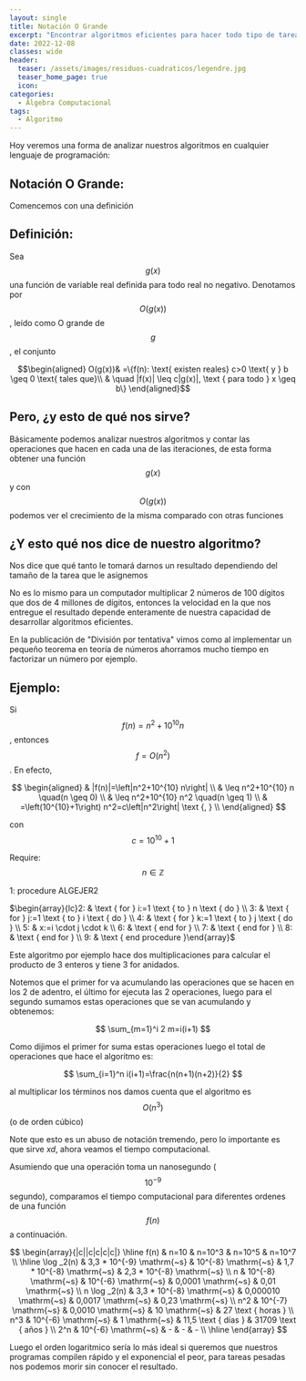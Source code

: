 ```yaml
---
layout: single
title: Notación O Grande
excerpt: "Encontrar algoritmos eficientes para hacer todo tipo de tareas es algo muy complicado y a esto se dedican muchos matemáticos. Así mismo es importante entender que tanto tiempo u operaciones deben realizar nuestros algoritmos para realizar distintas tareas, por consiguiente la notación O grande es importante de entender, ya que esta nos permitirá acotar el tiempo de ejecución de nuestro algoritmo para algún $$n$$ arbitrario." 
date: 2022-12-08
classes: wide
header:
  teaser: /assets/images/residuos-cuadraticos/legendre.jpg  
  teaser_home_page: true
  icon: 
categories:
  - Álgebra Computacional
tags:  
  - Algoritmo
---
```


Hoy veremos una forma de analizar nuestros algoritmos en cualquier lenguaje de programación:

## Notación O Grande:


<center><script type="text/tikz">



\tikzset{every picture/.style={line width=0.75pt}} %set default line width to 0.75pt        

\begin{tikzpicture}[x=0.75pt,y=0.75pt,yscale=-1,xscale=1]
%uncomment if require: \path (0,472); %set diagram left start at 0, and has height of 472

%Shape: Axis 2D [id:dp11483536320529097] 
\draw [color={rgb, 255:red, 255; green, 255; blue, 255 }  ,draw opacity=1 ][line width=1.5]  (13.57,389.79) -- (623.57,389.79)(74.57,16.29) -- (74.57,431.29) (616.57,384.79) -- (623.57,389.79) -- (616.57,394.79) (69.57,23.29) -- (74.57,16.29) -- (79.57,23.29)  ;
%Shape: Grid [id:dp5849393120179278] 
\draw  [draw opacity=0][dash pattern={on 1.69pt off 2.76pt}][line width=1.5]  (74.57,44.58) -- (607.26,44.58) -- (607.26,390.8) -- (74.57,390.8) -- cycle ; \draw  [color={rgb, 255:red, 255; green, 255; blue, 255 }  ,draw opacity=1 ][dash pattern={on 1.69pt off 2.76pt}][line width=1.5]  (74.57,44.58) -- (74.57,390.8)(138.41,44.58) -- (138.41,390.8)(202.26,44.58) -- (202.26,390.8)(266.1,44.58) -- (266.1,390.8)(329.94,44.58) -- (329.94,390.8)(393.78,44.58) -- (393.78,390.8)(457.62,44.58) -- (457.62,390.8)(521.47,44.58) -- (521.47,390.8)(585.31,44.58) -- (585.31,390.8) ; \draw  [color={rgb, 255:red, 255; green, 255; blue, 255 }  ,draw opacity=1 ][dash pattern={on 1.69pt off 2.76pt}][line width=1.5]  (74.57,44.58) -- (607.26,44.58)(74.57,108.43) -- (607.26,108.43)(74.57,172.27) -- (607.26,172.27)(74.57,236.11) -- (607.26,236.11)(74.57,299.95) -- (607.26,299.95)(74.57,363.79) -- (607.26,363.79) ; \draw  [color={rgb, 255:red, 255; green, 255; blue, 255 }  ,draw opacity=1 ][dash pattern={on 1.69pt off 2.76pt}][line width=1.5]   ;
%Curve Lines [id:da31886486777884215] 
\draw [color={rgb, 255:red, 255; green, 0; blue, 0 }  ,draw opacity=1 ][line width=1.5]    (74.57,283.57) .. controls (98.87,265.31) and (115.68,141.04) .. (180.58,230.46) .. controls (245.48,319.89) and (248.01,311.93) .. (264.02,309.6) .. controls (280.04,307.27) and (295.97,262.73) .. (332.36,233.55) .. controls (368.74,204.37) and (385.61,130.1) .. (414.21,187.12) .. controls (442.81,244.13) and (478.79,142.48) .. (500.09,153.97) .. controls (521.39,165.47) and (582.82,152.36) .. (589.65,147.23) ;
%Curve Lines [id:da08176059116499501] 
\draw [color={rgb, 255:red, 255; green, 255; blue, 255 }  ,draw opacity=1 ][line width=1.5]    (73.57,203.91) .. controls (97.87,185.65) and (114.68,61.38) .. (179.58,150.8) .. controls (244.48,240.22) and (267.45,195.97) .. (287.76,198.62) .. controls (308.08,201.28) and (316.51,331.01) .. (365.09,283.57) .. controls (413.67,236.13) and (381.46,172.9) .. (418.1,177.35) .. controls (454.73,181.81) and (475.72,236.43) .. (509.57,261.29) .. controls (543.42,286.14) and (596,299.97) .. (603.57,294.29) ;

% Text Node
\draw (449,397) node [anchor=north west][inner sep=0.75pt]  [color={rgb, 255:red, 255; green, 255; blue, 255 }  ,opacity=1 ,xscale=1.3,yscale=1.3] [align=left] {$\displaystyle b$};
% Text Node
\draw (597,133) node [anchor=north west][inner sep=0.75pt]  [color={rgb, 255:red, 255; green, 255; blue, 255 }  ,opacity=1 ,xscale=1.3,yscale=1.3] [align=left] {$\displaystyle c|g( x) |$};
% Text Node
\draw (612,301) node [anchor=north west][inner sep=0.75pt]  [color={rgb, 255:red, 255; green, 255; blue, 255 }  ,opacity=1 ,xscale=1.3,yscale=1.3] [align=left] {$\displaystyle f( x)$};


\end{tikzpicture}

</script>
</center>

Comencemos con una definición

## Definición:

Sea $$g(x)$$ una función de variable real definida para todo real no negativo. Denotamos por $$O(g(x))$$, leído como O grande de $$g$$, el conjunto

$$\begin{aligned}
  O(g(x))& =\{f(n): \text{ existen reales} c>0 \text{ y } b \geq 0 \text{ tales que}\\
  & \quad |f(x)| \leq c|g(x)|, \text { para todo } x \geq b\}
\end{aligned}$$

## Pero, ¿y esto de qué nos sirve?

Básicamente podemos analizar nuestros algoritmos y contar las operaciones que hacen en cada una de las iteraciones, de esta forma obtener una función $$g(x)$$ y con $$O(g(x))$$ podemos ver el crecimiento de la misma comparado con otras funciones

## ¿Y esto qué nos dice de nuestro algoritmo?

Nos dice que qué tanto le tomará darnos un resultado dependiendo del tamaño de la tarea que le asignemos

No es lo mismo para un computador multiplicar 2 números de 100 dígitos que dos de 4 millones de dígitos, entonces la velocidad en la que nos entregue el resultado depende enteramente de nuestra capacidad de desarrollar algoritmos eficientes.

En la publicación de "División por tentativa" vimos como al implementar un pequeño teorema en teoría de números ahorramos mucho tiempo en factorizar un número por ejemplo.

## Ejemplo:

Si $$f(n)=n^2+10^{10} n$$, entonces $$f=O\left(n^2\right)$$. En efecto,

$$
\begin{aligned}
& |f(n)|=\left|n^2+10^{10} n\right| \\
& \leq n^2+10^{10} n \quad(n \geq 0) \\
& \leq n^2+10^{10} n^2 \quad(n \geq 1) \\
& =\left(10^{10}+1\right) n^2=c\left|n^2\right| \text {, } \\
\end{aligned}
$$

con $$c=10^{10}+1$$

Require: $$n \in \mathbb{Z}$$

1: procedure ALGEJER2

$\begin{array}{lc}2: & \text { for } i:=1 \text { to } n \text { do } \\ 3: & \text { for } j:=1 \text { to } i \text { do } \\ 4: & \text { for } k:=1 \text { to } j \text { do } \\ 5: & x:=i \cdot j \cdot k \\ 6: & \text { end for } \\ 7: & \text { end for } \\ 8: & \text { end for } \\ 9: & \text { end procedure }\end{array}$

Este algoritmo por ejemplo hace dos multiplicaciones para calcular el producto de 3 enteros y tiene 3 for anidados.

Notemos que el primer for va acumulando las operaciones que se hacen en los 2 de adentro, el último for ejecuta las 2 operaciones, luego para el segundo sumamos estas operaciones que se van acumulando y obtenemos:

$$
\sum_{m=1}^i 2 m=i(i+1)
$$

Como dijimos el primer for suma estas operaciones luego el total de operaciones que hace el algoritmo es:

$$
\sum_{i=1}^n i(i+1)=\frac{n(n+1)(n+2)}{2}
$$

al multiplicar los términos nos damos cuenta que el algoritmo es $$O\left(n^3\right)$$ (o de orden cúbico)

Note que esto es un abuso de notación tremendo, pero lo importante es que sirve $x d$, ahora veamos el tiempo computacional.

Asumiendo que una operación toma un nanosegundo ( $$10^{-9}$$ segundo), comparamos el tiempo computacional para diferentes ordenes de una función $$f(n)$$ a continuación.

$$
\begin{array}{|c||c|c|c|c|}
\hline f(n) & n=10 & n=10^3 & n=10^5 & n=10^7 \\
\hline \log _2(n) & 3,3 * 10^{-9} \mathrm{~s} & 10^{-8} \mathrm{~s} & 1,7 * 10^{-8} \mathrm{~s} & 2,3 * 10^{-8} \mathrm{~s} \\
n & 10^{-8} \mathrm{~s} & 10^{-6} \mathrm{~s} & 0,0001 \mathrm{~s} & 0,01 \mathrm{~s} \\
n \log _2(n) & 3,3 * 10^{-8} \mathrm{~s} & 0,000010 \mathrm{~s} & 0,0017 \mathrm{~s} & 0,23 \mathrm{~s} \\
n^2 & 10^{-7} \mathrm{~s} & 0,0010 \mathrm{~s} & 10 \mathrm{~s} & 27 \text { horas } \\
n^3 & 10^{-6} \mathrm{~s} & 1 \mathrm{~s} & 11,5 \text { días } & 31709 \text { años } \\
2^n & 10^{-6} \mathrm{~s} & - & - & - \\
\hline
\end{array}
$$

Luego el orden logaritmico sería lo más ideal si queremos que nuestros programas compilen rápido y el exponencial el peor, para tareas pesadas nos podemos morir sin conocer el resultado.